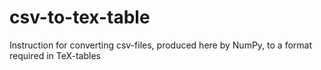 # csv-to-tex-table
Instruction for converting csv-files, produced here by NumPy, to a format required in TeX-tables
